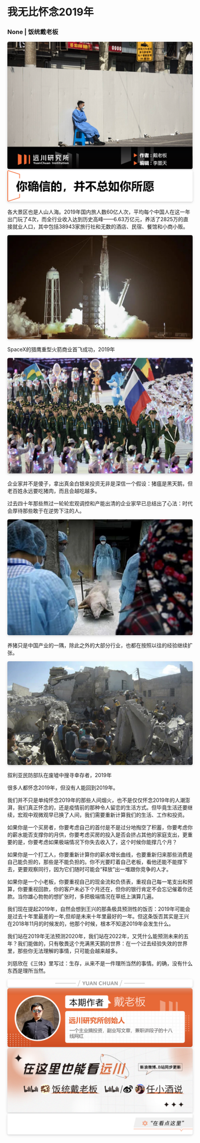 # **我无比怀念2019年**
### None | 饭统戴老板


<center><img style="border-radius: 0.3125em; box-shadow: 0 2px 4px 0 rgba(34,36,38,.12),0 2px 10px 0 rgba(34,36,38,.08);" src="../assets/怀念2019/1d7a73d146494a72854dfcb9921d7a2b.png"></center>


<center><img style="border-radius: 0.3125em; box-shadow: 0 2px 4px 0 rgba(34,36,38,.12),0 2px 10px 0 rgba(34,36,38,.08);" src="../assets/怀念2019/1bb5761bfe414462918774eeb66dc1f8.png"></center>

各大景区也是人山人海。2019年国内旅人数60亿人次，平均每个中国人在这一年出门玩了4次，而全行业收入达到历史高峰——6.63万亿元，养活了2825万的直接就业人口，其中包括38943家旅行社和无数的酒店、民宿、餐馆和小商小贩。


<center><img style="border-radius: 0.3125em; box-shadow: 0 2px 4px 0 rgba(34,36,38,.12),0 2px 10px 0 rgba(34,36,38,.08);" src="../assets/怀念2019/a2fa49b6cb354d8796d63f304aa416e8.png"></center>

SpaceX的猎鹰重型火箭商业首飞成功，2019年


<center><img style="border-radius: 0.3125em; box-shadow: 0 2px 4px 0 rgba(34,36,38,.12),0 2px 10px 0 rgba(34,36,38,.08);" src="../assets/怀念2019/6580a229ac314909a108641c29e2160b.png"></center>

企业家并不是傻子，拿出真金白银来投资无非是深信一个假设：猪瘟是黑天鹅，但老百姓永远要吃猪肉，而且会越吃越多。

过去四十年那些熬过一轮轮宏观调控和产能出清的企业家早已总结出了心法：时代会厚待那些敢于在逆势下注的人。


<center><img style="border-radius: 0.3125em; box-shadow: 0 2px 4px 0 rgba(34,36,38,.12),0 2px 10px 0 rgba(34,36,38,.08);" src="../assets/怀念2019/6f75a1f961ea48f0b48e43f6bed8ce7d.png"></center>

养猪只是中国产业的一隅，除此之外的大部分行业，也都在按照以往的经验继续扩张。


<center><img style="border-radius: 0.3125em; box-shadow: 0 2px 4px 0 rgba(34,36,38,.12),0 2px 10px 0 rgba(34,36,38,.08);" src="../assets/怀念2019/44b47c5e661e4ec18140ef8a216c6045.png"></center>

叙利亚民防部队在废墟中搜寻幸存者，2019年

很多人都怀念2019年，但没有人能回到2019年。

我们并不只是单纯怀念2019年的那些人间烟火，也不是仅仅怀念2019年的人潮澎湃，我们真正怀念的，还是疫情前的那种令人留恋的生活方式。但毕竟生活还要继续，宏观中观微观早已换了人间，我们需要重新计算我们的生活、工作和投资。

如果你是一个买房者，你要考虑自己的首付是不是过分地掏空了积蓄，你要考虑你的薪水能否支撑你的月供，你要考虑买房的投入是否会挤占其他的家庭支出，更重要的是，你要考虑如果极端情况下你失去收入了，这个时候你能撑几个月？

如果你是一个打工人，你要重新计算你的薪水增长曲线，也要重新归来那些消费是自己能负担的，那些是不能负担的。你不光要盯着自己老板，看他还能不能撑下去，更要观察同行，因为它们随时可能会“释放”出一堆跟你竞争的人才。

如果你是一个小老板，你要重视自己的现金流和负债表，重视自己每一笔支出和预算，你要重视回款，你的客户未必下个月还在，但你的银行肯定不会忘记催着你还款。当你雄心勃勃的想扩张时，多把极端情况在草纸上演算几遍。

我们现在提起2019年，自然会想到王兴的那条极具预测性的饭否：2019年可能会是过去十年里最差的一年,但却是未来十年里最好的一年。但这条饭否其实是王兴在2018年11月的时候发的，他那个时候，根本不知道2019年会发生什么。

我们站在2019年无法预测2020年，我们站在2022年，又凭什么能预测未来的五年？我们能做的，只有敬畏这个充满黑天鹅的世界：在一个过去经验失效的世界里，那些你无法理解的事情，只可能会越来越多。

刘慈欣在《三体》里写过：生存，从来不是一件理所当然的事情。的确，没有什么东西是理所当然。


<center><img style="border-radius: 0.3125em; box-shadow: 0 2px 4px 0 rgba(34,36,38,.12),0 2px 10px 0 rgba(34,36,38,.08);" src="../assets/怀念2019/806af39aa4834e70b1364b53dea30654.png"></center>


<center><img style="border-radius: 0.3125em; box-shadow: 0 2px 4px 0 rgba(34,36,38,.12),0 2px 10px 0 rgba(34,36,38,.08);" src="../assets/怀念2019/dcd3ed3f63824f45a90f76c44e9f0631.png"></center>


<center><img style="border-radius: 0.3125em; box-shadow: 0 2px 4px 0 rgba(34,36,38,.12),0 2px 10px 0 rgba(34,36,38,.08);" src="../assets/怀念2019/2010b7405af14f41be18b87847ed6767.png"></center>


<center><img style="border-radius: 0.3125em; box-shadow: 0 2px 4px 0 rgba(34,36,38,.12),0 2px 10px 0 rgba(34,36,38,.08);" src="../assets/怀念2019/b8c4cedbd0b0443690a4572ddbb34831.png"></center>

